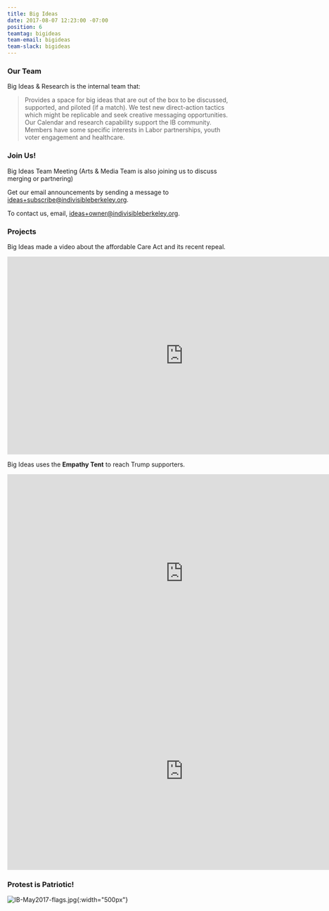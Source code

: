 ```yaml
---
title: Big Ideas
date: 2017-08-07 12:23:00 -07:00
position: 6
teamtag: bigideas
team-email: bigideas
team-slack: bigideas
---
```


### Our Team

Big Ideas & Research is the internal team that:

> Provides a space for big ideas that are out of the box to be discussed, supported, and piloted (if a match).  We test new direct-action tactics which might be replicable and seek creative messaging opportunities.  Our Calendar and research capability support the IB community. Members have some specific interests in Labor partnerships, youth voter engagement and healthcare.

### Join Us!

Big Ideas Team Meeting (Arts & Media Team is also joining us to discuss merging or partnering)

Get our email announcements by sending a message to [ideas+subscribe@indivisibleberkeley.org][subscribe].

To contact us, email, [ideas+owner@indivisibleberkeley.org][owner].

[subscribe]: mailto:ideas+subscribe@indivisibleberkeley.org
[owner]: mailto:ideas+owner@indivisibleberkeley.org

### Projects

Big Ideas made a video about the affordable Care Act and its recent repeal.

<iframe width="800" height="450" src="https://www.youtube.com/embed/ia07ZBHY-QI" frameborder="0" allowfullscreen></iframe>

Big Ideas uses the **Empathy Tent** to reach Trump supporters.

<iframe width="800" height="450" src="https://www.youtube.com/embed/Fbp21ynR_vQ" frameborder="0" allowfullscreen></iframe>

<iframe width="800" height="450" src="https://www.youtube.com/embed/Xye8-2j_9ho" frameborder="0" allowfullscreen></iframe>

### Protest is Patriotic!

![IB-May2017-flags.jpg](/uploads/IB-May2017-flags.jpg){:width="500px"}
